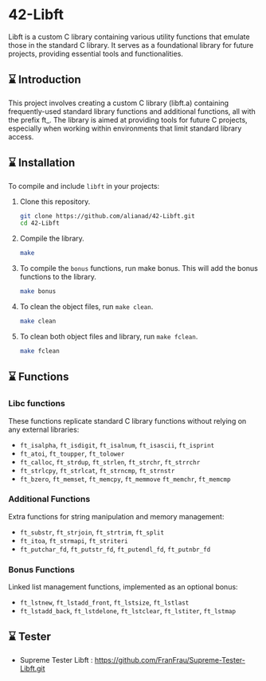 # 42-Libft
Libft is a custom C library containing various utility functions that emulate those in the standard C library. It serves as a foundational library for future projects, providing essential tools and functionalities.

## ⌛ Introduction
This project involves creating a custom C library (libft.a) containing frequently-used standard library functions and additional functions, all with the prefix ft_. 
The library is aimed at providing tools for future C projects, especially when working within environments that limit standard library access.

## ⌛ Installation
To compile and include `libft` in your projects:

1. Clone this repository.
   ```bash
   git clone https://github.com/alianad/42-Libft.git
   cd 42-Libft

2. Compile the library.
   ```bash
   make

3. To compile the `bonus` functions, run make bonus. This will add the bonus functions to the library.
   ```bash
   make bonus

4. To clean the object files, run `make clean`.
   ```bash
   make clean

5. To clean both object files and library, run `make fclean`.
   ```bash
   make fclean

## ⌛ Functions
### Libc functions
These functions replicate standard C library functions without relying on any external libraries:

+ `ft_isalpha`, `ft_isdigit`, `ft_isalnum`, `ft_isascii`, `ft_isprint`
+ `ft_atoi`, `ft_toupper`, `ft_tolower`
+ `ft_calloc`, `ft_strdup`, `ft_strlen`, `ft_strchr`, `ft_strrchr`
+ `ft_strlcpy`, `ft_strlcat`, `ft_strncmp`, `ft_strnstr`
+ `ft_bzero`, `ft_memset`, `ft_memcpy`, `ft_memmove` `ft_memchr`, `ft_memcmp`

### Additional Functions
Extra functions for string manipulation and memory management:

+ `ft_substr`, `ft_strjoin`, `ft_strtrim`, `ft_split`
+ `ft_itoa`, `ft_strmapi`, `ft_striteri`
+ `ft_putchar_fd`, `ft_putstr_fd`, `ft_putendl_fd`, `ft_putnbr_fd`

### Bonus Functions
Linked list management functions, implemented as an optional bonus:

+ `ft_lstnew`, `ft_lstadd_front`, `ft_lstsize`, `ft_lstlast`
+ `ft_lstadd_back`, `ft_lstdelone`, `ft_lstclear`, `ft_lstiter`, `ft_lstmap`

## ⌛ Tester
- Supreme Tester Libft : https://github.com/FranFrau/Supreme-Tester-Libft.git
